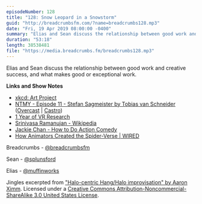 ```yaml
---
episodeNumber: 128
title: "128: Snow Leopard in a Snowstorm"
guid: "http://breadcrumbsfm.com/?name=breadcrumbs128.mp3"
date: "Fri, 19 Apr 2019 08:00:00 -0400"
summary: "Elias and Sean discuss the relationship between good work and creative success, and what makes good or exceptional work."
duration: "53:18"
length: 38538481
file: "https://media.breadcrumbs.fm/breadcrumbs128.mp3"
---
```

Elias and Sean discuss the relationship between good work and creative success, and what makes good or exceptional work.

**Links and Show Notes**
- [xkcd: Art Project](https://xkcd.com/1496/)
- [NTMY - Episode 11 - Stefan Sagmeister by Tobias van Schneider](https://soundcloud.com/tobiasvanschneider/ntmy-episode-11-stefan-sagmeister) ([Overcast](https://overcast.fm/+FaYoR_OfQ) | [Castro](https://castro.fm/episode/8yrRVk))
- [1 Year of VR Research](https://www.youtube.com/watch?v=F7yLL5fJxT4)
- [Srinivasa Ramanujan - Wikipedia](https://en.wikipedia.org/wiki/Srinivasa_Ramanujan)
- [Jackie Chan - How to Do Action Comedy](https://www.youtube.com/watch?v=Z1PCtIaM_GQ)
- [How Animators Created the Spider-Verse | WIRED](https://www.youtube.com/watch?v=l-wUKu_V2Lk)

Breadcrumbs - [@breadcrumbsfm](https://twitter.com/breadcrumbsfm)

Sean - [@splunsford](https://twitter.com/splunsford)

Elias - [@muffinworks](https://twitter.com/muffinworks)

Jingles excerpted from ["Halo-centric Hang/Halo improvisation" by Aaron Ximm](http://freemusicarchive.org/music/aaron_ximm/handpans_and_the_hang/). Licensed under a [Creative Commons Attribution-Noncommercial-ShareAlike 3.0 United States License](http://creativecommons.org/licenses/by-nc-sa/3.0/us/).